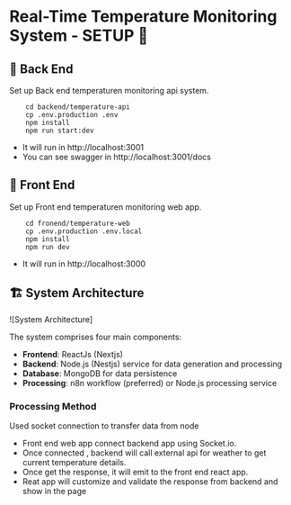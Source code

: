 # Real-Time Temperature Monitoring System - SETUP 🚀


## 🎯 Back End

Set up Back end temperaturen monitoring api system.

``` 
    cd backend/temperature-api
    cp .env.production .env
    npm install
    npm run start:dev
```
-   It will run in http://localhost:3001
-   You can see swagger in http://localhost:3001/docs

## 🎯 Front End

Set up Front end temperaturen monitoring web app.

```
    cd fronend/temperature-web
    cp .env.production .env.local
    npm install
    npm run dev
```
-   It will run in http://localhost:3000


## 🏗️ System Architecture

![System Architecture]

The system comprises four main components:

-   **Frontend**: ReactJs (Nextjs) 
-   **Backend**: Node.js (Nestjs) service for data generation and processing
-   **Database**: MongoDB for data persistence
-   **Processing**: n8n workflow (preferred) or Node.js processing service

### Processing Method

Used socket connection to transfer data from node

-   Front end web app connect backend app using Socket.io.  
-   Once connected , backend will call external api for weather to get current temperature details.
-   Once get the response, it will emit to the front end react app.
-   Reat app will customize and validate the response from backend and show in the page




